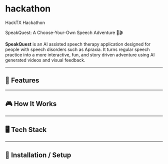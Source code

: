 # hackathon
HackTX Hackathon

SpeakQuest: A Choose-Your-Own Speech Adventure 🎤🎬

**SpeakQuest** is an AI assisted speech therapy application designed for people with speech disorders such as Apraxia.
It turns regular speech practice into a more interactive, fun, and story driven adventure using AI generated videos and visual feedback.

---

## 🌟 Features


---

## 🎮 How It Works


---

## 🖥️ Tech Stack

---
## 🚀 Installation / Setup


